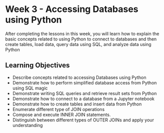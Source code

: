 # Week 3 - Accessing Databases using Python

After completing the lessons in this week, you will learn how to explain the basic concepts related to using Python to connect to databases and then create tables, load data, query data using SQL, and analyze data using Python

## Learning Objectives
- Describe concepts related to accessing Databases using Python
- Demonstrate how to perform simplified database access from Python using SQL magic
- Demonstrate writing SQL queries and retrieve result sets from Python
- Demonstrate how to connect to a database from a Jupyter notebook
- Demonstrate how to create tables and insert data from Python
- Enumerate different type of JOIN operations
- Compose and execute INNER JOIN statements.
- Distinguish between different types of OUTER JOINs and apply your understanding